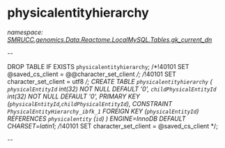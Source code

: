 ﻿# physicalentityhierarchy
_namespace: [SMRUCC.genomics.Data.Reactome.LocalMySQL.Tables.gk_current_dn](./index.md)_

--
 
 DROP TABLE IF EXISTS `physicalentityhierarchy`;
 /*!40101 SET @saved_cs_client = @@character_set_client */;
 /*!40101 SET character_set_client = utf8 */;
 CREATE TABLE `physicalentityhierarchy` (
 `physicalEntityId` int(32) NOT NULL DEFAULT '0',
 `childPhysicalEntityId` int(32) NOT NULL DEFAULT '0',
 PRIMARY KEY (`physicalEntityId`,`childPhysicalEntityId`),
 CONSTRAINT `PhysicalEntityHierarchy_ibfk_1` FOREIGN KEY (`physicalEntityId`) REFERENCES `physicalentity` (`id`)
 ) ENGINE=InnoDB DEFAULT CHARSET=latin1;
 /*!40101 SET character_set_client = @saved_cs_client */;
 
 --




